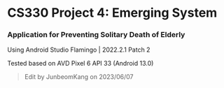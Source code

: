 # CS330 Project 4: Emerging System
### Application for Preventing Solitary Death of Elderly
Using Android Studio Flamingo | 2022.2.1 Patch 2

Tested based on AVD Pixel 6 API 33 (Android 13.0)

> Edit by JunbeomKang on 2023/06/07
